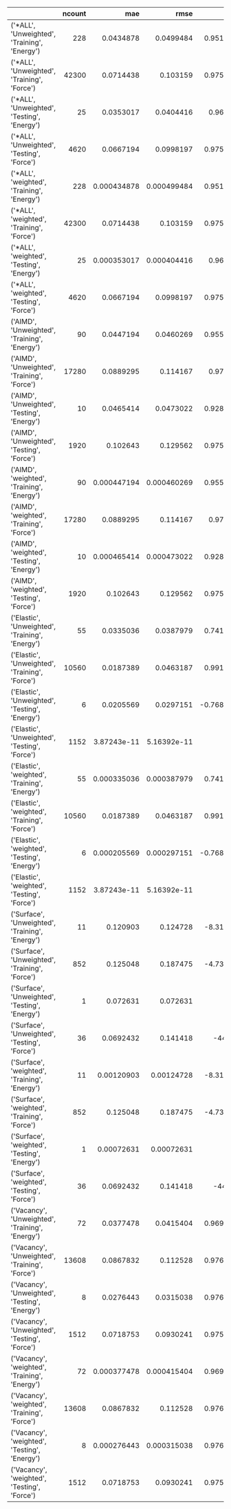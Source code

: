 |                                                 |   ncount |         mae |        rmse |         rsq |
|:------------------------------------------------|---------:|------------:|------------:|------------:|
| ('*ALL', 'Unweighted', 'Training', 'Energy')    |      228 | 0.0434878   | 0.0499484   |    0.951155 |
| ('*ALL', 'Unweighted', 'Training', 'Force')     |    42300 | 0.0714438   | 0.103159    |    0.975552 |
| ('*ALL', 'Unweighted', 'Testing', 'Energy')     |       25 | 0.0353017   | 0.0404416   |    0.96992  |
| ('*ALL', 'Unweighted', 'Testing', 'Force')      |     4620 | 0.0667194   | 0.0998197   |    0.975001 |
| ('*ALL', 'weighted', 'Training', 'Energy')      |      228 | 0.000434878 | 0.000499484 |    0.951155 |
| ('*ALL', 'weighted', 'Training', 'Force')       |    42300 | 0.0714438   | 0.103159    |    0.975552 |
| ('*ALL', 'weighted', 'Testing', 'Energy')       |       25 | 0.000353017 | 0.000404416 |    0.96992  |
| ('*ALL', 'weighted', 'Testing', 'Force')        |     4620 | 0.0667194   | 0.0998197   |    0.975001 |
| ('AIMD', 'Unweighted', 'Training', 'Energy')    |       90 | 0.0447194   | 0.0460269   |    0.955416 |
| ('AIMD', 'Unweighted', 'Training', 'Force')     |    17280 | 0.0889295   | 0.114167    |    0.97272  |
| ('AIMD', 'Unweighted', 'Testing', 'Energy')     |       10 | 0.0465414   | 0.0473022   |    0.928666 |
| ('AIMD', 'Unweighted', 'Testing', 'Force')      |     1920 | 0.102643    | 0.129562    |    0.975429 |
| ('AIMD', 'weighted', 'Training', 'Energy')      |       90 | 0.000447194 | 0.000460269 |    0.955416 |
| ('AIMD', 'weighted', 'Training', 'Force')       |    17280 | 0.0889295   | 0.114167    |    0.97272  |
| ('AIMD', 'weighted', 'Testing', 'Energy')       |       10 | 0.000465414 | 0.000473022 |    0.928666 |
| ('AIMD', 'weighted', 'Testing', 'Force')        |     1920 | 0.102643    | 0.129562    |    0.975429 |
| ('Elastic', 'Unweighted', 'Training', 'Energy') |       55 | 0.0335036   | 0.0387979   |    0.741574 |
| ('Elastic', 'Unweighted', 'Training', 'Force')  |    10560 | 0.0187389   | 0.0463187   |    0.991762 |
| ('Elastic', 'Unweighted', 'Testing', 'Energy')  |        6 | 0.0205569   | 0.0297151   |   -0.768512 |
| ('Elastic', 'Unweighted', 'Testing', 'Force')   |     1152 | 3.87243e-11 | 5.16392e-11 | -inf        |
| ('Elastic', 'weighted', 'Training', 'Energy')   |       55 | 0.000335036 | 0.000387979 |    0.741574 |
| ('Elastic', 'weighted', 'Training', 'Force')    |    10560 | 0.0187389   | 0.0463187   |    0.991762 |
| ('Elastic', 'weighted', 'Testing', 'Energy')    |        6 | 0.000205569 | 0.000297151 |   -0.768512 |
| ('Elastic', 'weighted', 'Testing', 'Force')     |     1152 | 3.87243e-11 | 5.16392e-11 | -inf        |
| ('Surface', 'Unweighted', 'Training', 'Energy') |       11 | 0.120903    | 0.124728    |   -8.31006  |
| ('Surface', 'Unweighted', 'Training', 'Force')  |      852 | 0.125048    | 0.187475    |   -4.73356  |
| ('Surface', 'Unweighted', 'Testing', 'Energy')  |        1 | 0.072631    | 0.072631    | -inf        |
| ('Surface', 'Unweighted', 'Testing', 'Force')   |       36 | 0.0692432   | 0.141418    |  -44.24     |
| ('Surface', 'weighted', 'Training', 'Energy')   |       11 | 0.00120903  | 0.00124728  |   -8.31006  |
| ('Surface', 'weighted', 'Training', 'Force')    |      852 | 0.125048    | 0.187475    |   -4.73356  |
| ('Surface', 'weighted', 'Testing', 'Energy')    |        1 | 0.00072631  | 0.00072631  | -inf        |
| ('Surface', 'weighted', 'Testing', 'Force')     |       36 | 0.0692432   | 0.141418    |  -44.24     |
| ('Vacancy', 'Unweighted', 'Training', 'Energy') |       72 | 0.0377478   | 0.0415404   |    0.969957 |
| ('Vacancy', 'Unweighted', 'Training', 'Force')  |    13608 | 0.0867832   | 0.112528    |    0.976715 |
| ('Vacancy', 'Unweighted', 'Testing', 'Energy')  |        8 | 0.0276443   | 0.0315038   |    0.976573 |
| ('Vacancy', 'Unweighted', 'Testing', 'Force')   |     1512 | 0.0718753   | 0.0930241   |    0.975301 |
| ('Vacancy', 'weighted', 'Training', 'Energy')   |       72 | 0.000377478 | 0.000415404 |    0.969957 |
| ('Vacancy', 'weighted', 'Training', 'Force')    |    13608 | 0.0867832   | 0.112528    |    0.976715 |
| ('Vacancy', 'weighted', 'Testing', 'Energy')    |        8 | 0.000276443 | 0.000315038 |    0.976573 |
| ('Vacancy', 'weighted', 'Testing', 'Force')     |     1512 | 0.0718753   | 0.0930241   |    0.975301 |